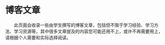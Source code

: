 # 博客文章

&emsp;&emsp;此页面会收录一些由学生撰写的博客文章，包括但不限于学习经验、学习方法、学习资源等，其中很多文章提及的内容您可能还用不上，或许不再需要用上，请根据个人需要和实际选择阅读。
